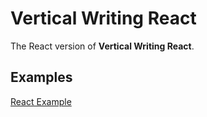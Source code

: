 # Vertical Writing React

The React version of **Vertical Writing React**.

## Examples

[React Example](https://codesandbox.io/s/vertical-writing-react-ob4wn1)
